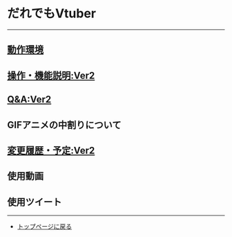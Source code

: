 # だれでもVtuber
---
## [動作環境](system_requirements.md)
## [操作・機能説明:Ver2](pdf/manual.pdf)
## [Q&A:Ver2](index_vtuber2_qa.md)
## GIFアニメの中割りについて
## [変更履歴・予定:Ver2](pdf/log.pdf)
## 使用動画
## 使用ツイート

---
+ [トップページに戻る](index_top.md#falhong-cha)